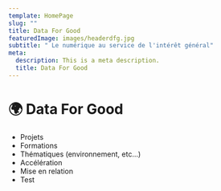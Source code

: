 ```yaml
---
template: HomePage
slug: ""
title: Data For Good
featuredImage: images/headerdfg.jpg
subtitle: " Le numérique au service de l'intérêt général"
meta:
  description: This is a meta description.
  title: Data For Good
---
```

# 🌍 Data For Good

* Projets
* Formations
* Thématiques (environnement, etc...)
* Accélération
* Mise en relation
* Test
